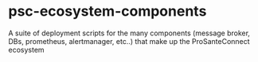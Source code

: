 # psc-ecosystem-components

A suite of deployment scripts for the many components (message broker, DBs, prometheus, alertmanager, etc..) that make up the ProSanteConnect ecosystem 